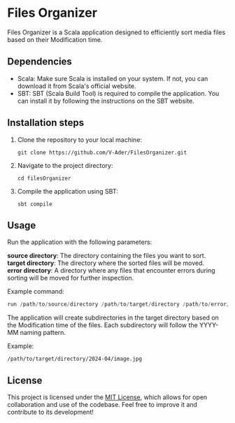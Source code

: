 # Files Organizer

Files Organizer is a Scala application designed to efficiently sort media files based on their Modification time.

## Dependencies
* Scala: Make sure Scala is installed on your system. If not, you can download it from Scala's official website.
* SBT: SBT (Scala Build Tool) is required to compile the application. You can install it by following the instructions on the SBT website.

## Installation steps

1. Clone the repository to your local machine:
    ```
    git clone https://github.com/V-Ader/FilesOrganizer.git
    ```
2. Navigate to the project directory:
    ```
    cd filesOrganizer
    ```
3. Compile the application using SBT:
    ```
    sbt compile
    ```

## Usage
Run the application with the following parameters:

**source directory**: The directory containing the files you want to sort. \
**target directory**: The directory where the sorted files will be moved. \
**error directory**: A directory where any files that encounter errors during sorting will be moved for further inspection. 

Example command:

```python
run /path/to/source/directory /path/to/target/directory /path/to/error/directory
```
The application will create subdirectories in the target directory based on the Modification time of the files. Each subdirectory will follow the YYYY-MM naming pattern.

Example:

```
/path/to/target/directory/2024-04/image.jpg
``` 
## License
This project is licensed under the [MIT License](https://choosealicense.com/licenses/mit/), which allows for open collaboration and use of the codebase. Feel free to improve it and contribute to its development!
